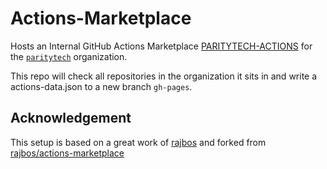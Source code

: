 # Actions-Marketplace
Hosts an Internal GitHub Actions Marketplace [PARITYTECH-ACTIONS](https://paritytech-actions.github.io/actions-marketplace/) for the [`paritytech`](https://github.com/paritytech) organization.

This repo will check all repositories in the organization it sits in and write a actions-data.json to a new branch `gh-pages`.

## Acknowledgement
This setup is based on a great work of [rajbos](https://github.com/rajbos) and forked from [rajbos/actions-marketplace](https://github.com/rajbos/actions-marketplace)
